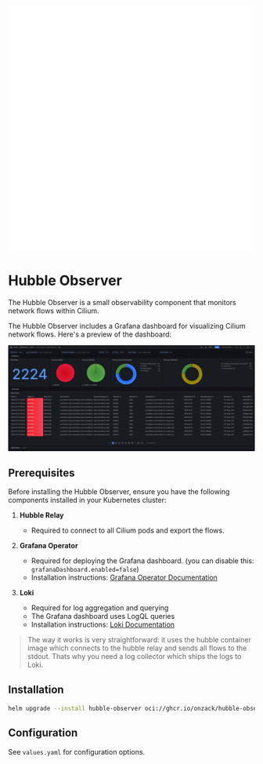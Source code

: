 <div align="center">
<img src="assets/hubble-observer.svg" alt="Hubble Observer Logo" width="500">
</div>

# Hubble Observer

The Hubble Observer is a small observability component that monitors network flows within Cilium.

The Hubble Observer includes a Grafana dashboard for visualizing Cilium network flows. Here's a preview of the dashboard:

[![Grafana Dashboard Preview](assets/grafanadashboard.png)](https://test.ch)

## Prerequisites

Before installing the Hubble Observer, ensure you have the following components installed in your Kubernetes cluster:

1. **Hubble Relay**
   - Required to connect to all Cilium pods and export the flows.

1. **Grafana Operator**
   - Required for deploying the Grafana dashboard. (you can disable this: `grafanaDashboard.enabled=false`)
   - Installation instructions: [Grafana Operator Documentation](https://github.com/grafana/grafana-operator)

1. **Loki**
   - Required for log aggregation and querying
   - The Grafana dashboard uses LogQL queries
   - Installation instructions: [Loki Documentation](https://grafana.com/docs/loki/latest/setup/install/)

> The way it works is very straightforward: it uses the hubble container image which connects to the hubble relay and sends all flows to the stdout. Thats why you need a log collector which ships the logs to Loki.

## Installation

```bash
helm upgrade --install hubble-observer oci://ghcr.io/onzack/hubble-observer:<VERSION>
```

## Configuration

See `values.yaml` for configuration options. 